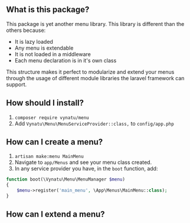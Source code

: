 ## What is this package?
This package is yet another menu library. This library is different than the others because:
 - It is lazy loaded
 - Any menu is extendable
 - It is not loaded in a middleware
 - Each menu declaration is in it's own class
 
This structure makes it perfect to modularize and extend your menus through the usage of different module libraries the laravel framework can support.

## How should I install?
1. `composer require vynatu/menu`
2. Add `Vynatu\Menu\MenuServiceProvider::class,` to `config/app.php`


## How can I create a menu?
1. `artisan make:menu MainMenu`
2. Navigate to `app/Menus` and see your menu class created.
3. In any service provider you have, in the `boot` function, add:
```php
function boot(\Vynatu\Menu\MenuManager $menu)
{
    $menu->register('main_menu', \App\Menus\MainMenu::class);
}
```

## How can I extend a menu?